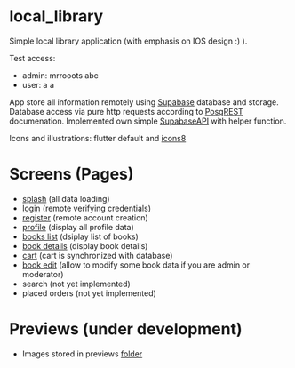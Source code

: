 # local_library

Simple local library application (with emphasis on IOS design :) ).

Test access: 
 - admin: mrrooots abc
 - user: a a

App store all information remotely using [Supabase](https://supabase.com/) database and storage.
Database access via pure http requests according to [PosgREST](https://postgrest.org/en/stable/api.html) documenation. 
Implemented own simple [SupabaseAPI](https://github.com/MrRooots/local_library/blob/master/lib/services/supabase_api.dart) with helper function.

Icons and illustrations: flutter default and [icons8](https://icons8.com/)

# Screens (Pages)
  - [splash](https://github.com/MrRooots/local_library/blob/master/lib/presentation/pages/splash.dart) (all data loading)
  - [login](https://github.com/MrRooots/local_library/tree/master/lib/presentation/pages/login) (remote verifying credentials)
  - [register](https://github.com/MrRooots/local_library/tree/master/lib/presentation/pages/register) (remote account creation)
  - [profile](https://github.com/MrRooots/local_library/tree/master/lib/presentation/pages/profile) (display all profile data)
  - [books list](https://github.com/MrRooots/local_library/tree/master/lib/presentation/pages/books_list) (dsiplay list of books)
  - [book details](https://github.com/MrRooots/local_library/tree/master/lib/presentation/pages/book_details) (display book details)
  - [cart](https://github.com/MrRooots/local_library/tree/master/lib/presentation/pages/cart) (cart is synchronized with database)
  - [book edit](https://github.com/MrRooots/local_library/tree/master/lib/presentation/pages/book_management) (allow to modify some book data if you are admin or moderator)
  - search (not yet implemented)
  - placed orders (not yet implemented)
  
# Previews (under development)
  - Images stored in previews [folder](https://github.com/MrRooots/local_library/tree/master/previews)
